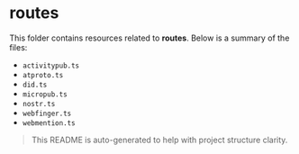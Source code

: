 # routes

This folder contains resources related to **routes**. Below is a summary of the files:

- `activitypub.ts`
- `atproto.ts`
- `did.ts`
- `micropub.ts`
- `nostr.ts`
- `webfinger.ts`
- `webmention.ts`

> This README is auto-generated to help with project structure clarity.
